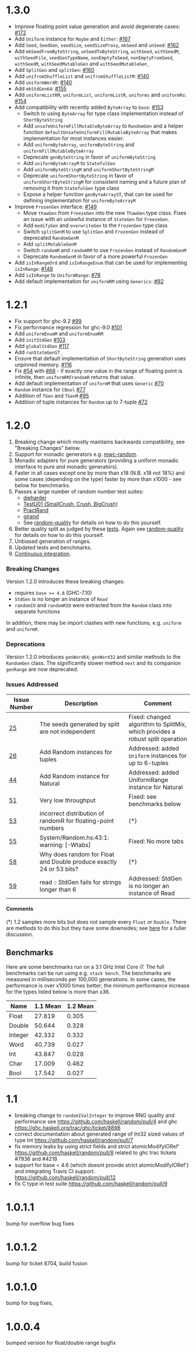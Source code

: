 # 1.3.0

* Improve floating point value generation and avoid degenerate cases: [#172](https://github.com/haskell/random/pull/172)
* Add `Uniform` instance for `Maybe` and `Either`: [#167](https://github.com/haskell/random/pull/167)
* Add `Seed`, `SeedGen`, `seedSize`, `seedSizeProxy`, `mkSeed` and `unSeed`:
  [#162](https://github.com/haskell/random/pull/162)
* Add `mkSeedFromByteString`, `unSeedToByteString`, `withSeed`, `withSeedM`, `withSeedFile`,
  `seedGenTypeName`, `nonEmptyToSeed`, `nonEmptyFromSeed`, `withSeedM`, `withSeedMutableGen` and `withSeedMutableGen_`
* Add `SplitGen` and `splitGen`: [#160](https://github.com/haskell/random/pull/160)
* Add `unifromShuffleList` and `unifromShuffleListM`: [#140](https://github.com/haskell/random/pull/140)
* Add `uniformWordR`: [#140](https://github.com/haskell/random/pull/140)
* Add `mkStdGen64`: [#155](https://github.com/haskell/random/pull/155)
* Add `uniformListRM`, `uniformList`, `uniformListR`, `uniforms` and `uniformRs`:
  [#154](https://github.com/haskell/random/pull/154)
* Add compatibility with recently added `ByteArray` to `base`:
  [#153](https://github.com/haskell/random/pull/153)
  * Switch to using `ByteArray` for type class implementation instead of
    `ShortByteString`
  * Add `unsafeUniformFillMutableByteArray` to `RandomGen` and a helper function
    `defaultUnsafeUniformFillMutableByteArray` that makes implementation
    for most instances easier.
  * Add `uniformByteArray`, `uniformByteString` and `uniformFillMutableByteArray`
  * Deprecate `genByteString` in favor of `uniformByteString`
  * Add `uniformByteArrayM` to `StatefulGen`
  * Add `uniformByteStringM` and `uniformShortByteStringM`
  * Deprecate `uniformShortByteString` in favor of `uniformShortByteStringM` for
    consistent naming and a future plan of removing it from `StatefulGen`
    type class
  * Expose a helper function `genByteArrayST`, that can be used for
    defining implementation for `uniformByteArrayM`
* Improve `FrozenGen` interface: [#149](https://github.com/haskell/random/pull/149)
  * Move `thawGen` from `FreezeGen` into the new `ThawGen` type class. Fixes an issue with
    an unlawful instance of `StateGen` for `FreezeGen`.
  * Add `modifyGen` and `overwriteGen` to the `FrozenGen` type class
  * Switch `splitGenM` to use `SplitGen` and `FrozenGen` instead of deprecated `RandomGenM`
  * Add `splitMutableGenM`
  * Switch `randomM` and `randomRM` to use `FrozenGen` instead of `RandomGenM`
  * Deprecate `RandomGenM` in favor of a more powerful `FrozenGen`
* Add `isInRangeOrd` and `isInRangeEnum` that can be used for implementing `isInRange`:
  [#148](https://github.com/haskell/random/pull/148)
* Add `isInRange` to `UniformRange`: [#78](https://github.com/haskell/random/pull/78)
* Add default implementation for `uniformRM` using `Generics`:
  [#92](https://github.com/haskell/random/pull/92)

# 1.2.1

* Fix support for ghc-9.2 [#99](https://github.com/haskell/random/pull/99)
* Fix performance regression for ghc-9.0 [#101](https://github.com/haskell/random/pull/101)
* Add `uniformEnumM` and `uniformEnumRM`
* Add `initStdGen` [#103](https://github.com/haskell/random/pull/103)
* Add `globalStdGen` [#117](https://github.com/haskell/random/pull/117)
* Add `runStateGenST_`
* Ensure that default implementation of `ShortByteString` generation uses
  unpinned memory. [#116](https://github.com/haskell/random/pull/116)
* Fix [#54](https://github.com/haskell/random/issues/54) with
  [#68](https://github.com/haskell/random/pull/68) - if exactly one value in the
  range of floating point is infinite, then `uniformRM`/`randomR` returns that
  value.
* Add default implementation of `uniformM` that uses `Generic`
  [#70](https://github.com/haskell/random/pull/70)
* `Random` instance for `CBool` [#77](https://github.com/haskell/random/pull/77)
* Addition of `TGen` and `TGenM` [#95](https://github.com/haskell/random/pull/95)
* Addition of tuple instances for `Random` up to 7-tuple
  [#72](https://github.com/haskell/random/pull/72)

# 1.2.0

1. Breaking change which mostly maintains backwards compatibility, see
   "Breaking Changes" below.
2. Support for monadic generators e.g. [mwc-random](https://hackage.haskell.org/package/mwc-random).
3. Monadic adapters for pure generators (providing a uniform monadic
   interface to pure and monadic generators).
4. Faster in all cases except one by more than x18 (N.B. x18 not 18%) and
   some cases (depending on the type) faster by more than x1000 - see
   below for benchmarks.
5. Passes a large number of random number test suites:
   * [dieharder](http://webhome.phy.duke.edu/~rgb/General/dieharder.php "venerable")
   * [TestU01 (SmallCrush, Crush, BigCrush)](http://simul.iro.umontreal.ca/testu01/tu01.html "venerable")
   * [PractRand](http://pracrand.sourceforge.net/ "active")
   * [gjrand](http://gjrand.sourceforge.net/ "active")
   * See [random-quality](https://github.com/tweag/random-quality)
     for details on how to do this yourself.
6. Better quality split as judged by these
	[tests](https://www.cambridge.org/core/journals/journal-of-functional-programming/article/evaluation-of-splittable-pseudorandom-generators/3EBAA9F14939C5BB5560E32D1A132637). Again
	see [random-quality](https://github.com/tweag/random-quality) for
	details on how to do this yourself.
7. Unbiased generation of ranges.
8. Updated tests and benchmarks.
9. [Continuous integration](https://travis-ci.org/github/haskell/random).

### Breaking Changes

Version 1.2.0 introduces these breaking changes:

* requires `base >= 4.8` (GHC-7.10)
* `StdGen` is no longer an instance of `Read`
* `randomIO` and `randomRIO` were extracted from the `Random` class into
  separate functions

In addition, there may be import clashes with new functions, e.g. `uniform` and
`uniformR`.

### Deprecations

Version 1.2.0 introduces `genWord64`, `genWord32` and similar methods to the
`RandomGen` class. The significantly slower method `next` and its companion
`genRange` are now deprecated.

### Issues Addressed

 Issue Number | Description | Comment
--------------|-------------|--------
 [25](https://github.com/haskell/random/issues/25) | The seeds generated by split are not independent | Fixed: changed algorithm to SplitMix, which provides a robust split operation
 [26](https://github.com/haskell/random/issues/26) | Add Random instances for tuples | Addressed: added `Uniform` instances for up to 6-tuples
 [44](https://github.com/haskell/random/issues/44) | Add Random instance for Natural | Addressed: added UniformRange instance for Natural
 [51](https://github.com/haskell/random/issues/51) | Very low throughput | Fixed: see benchmarks below
 [53](https://github.com/haskell/random/issues/53) | incorrect distribution of randomR for floating-point numbers | (\*)
 [55](https://github.com/haskell/random/issues/55) | System/Random.hs:43:1: warning: [-Wtabs] | Fixed: No more tabs
 [58](https://github.com/haskell/random/issues/58) | Why does random for Float and Double produce exactly 24 or 53 bits? | (\*)
 [59](https://github.com/haskell/random/issues/59) | read :: StdGen fails for strings longer than 6 | Addressed: StdGen is no longer an instance of Read

#### Comments

(\*) 1.2 samples more bits but does not sample every `Float` or
`Double`. There are methods to do this but they have some downsides;
see [here](https://github.com/idontgetoutmuch/random/issues/105) for a
fuller discussion.

## Benchmarks

Here are some benchmarks run on a 3.1 GHz Intel Core i7. The full
benchmarks can be run using e.g. `stack bench`. The benchmarks are
measured in milliseconds per 100,000 generations. In some cases, the
performance is over x1000 times better; the minimum performance
increase for the types listed below is more than x36.

 Name       | 1.1 Mean | 1.2 Mean
------------|----------|----------
 Float      |   27.819 |    0.305
 Double     |   50.644 |    0.328
 Integer    |   42.332 |    0.332
 Word       |   40.739 |    0.027
 Int        |   43.847 |    0.028
 Char       |   17.009 |    0.462
 Bool       |   17.542 |    0.027

# 1.1
  * breaking change to `randomIValInteger` to improve RNG quality and performance
    see https://github.com/haskell/random/pull/4 and
    ghc https://ghc.haskell.org/trac/ghc/ticket/8898
  * correct documentation about generated range of Int32 sized values of type Int
    https://github.com/haskell/random/pull/7
  * fix memory leaks by using strict fields and strict atomicModifyIORef'
    https://github.com/haskell/random/pull/8
    related to ghc trac tickets  #7936 and #4218
  * support for base < 4.6 (which doesnt provide strict atomicModifyIORef')
    and integrating Travis CI support.
    https://github.com/haskell/random/pull/12
  * fix C type in test suite https://github.com/haskell/random/pull/9

# 1.0.1.1
bump for overflow bug fixes

# 1.0.1.2
bump for ticket 8704, build fusion

# 1.0.1.0
bump for bug fixes,

# 1.0.0.4
bumped version for float/double range bugfix
